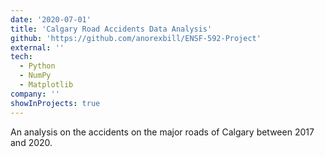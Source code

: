 ```yaml
---
date: '2020-07-01'
title: 'Calgary Road Accidents Data Analysis'
github: 'https://github.com/anorexbill/ENSF-592-Project'
external: ''
tech:
  - Python
  - NumPy
  - Matplotlib
company: ''
showInProjects: true
---
```


An analysis on the accidents on the major roads of Calgary between 2017 and 2020.
